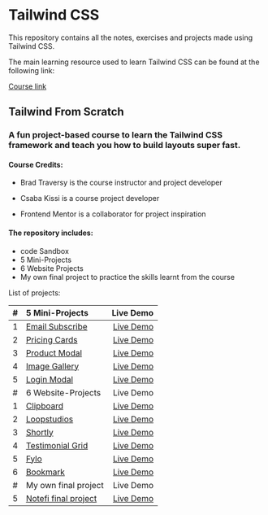 # Tailwind CSS

This repository contains all the notes, exercises and projects made using Tailwind CSS.

The main learning resource used to learn Tailwind CSS can be found at the following link:

[Course link]( https://www.udemy.com/course/tailwind-from-scratch/)     

## Tailwind From Scratch

### A fun project-based course to learn the Tailwind CSS framework and teach you how to build layouts super fast.

#### Course Credits:

- Brad Traversy is the course instructor and project developer

- Csaba Kissi is a course project developer

- Frontend Mentor is a collaborator for project inspiration

#### The repository includes:

* code Sandbox
* 5 Mini-Projects
* 6 Website Projects
* My own final project to practice the skills learnt from the course


List of projects:

| #             | 5 Mini-Projects | Live Demo  |
| --------------|:-------------| ----------:|
|1|[Email Subscribe](https://github.com/Alkxs/TailwindCSS/tree/main/tailwind_mini-projects/email_subscribe) | [Live Demo](https://eloquent-cuchufli-642f2b.netlify.app) |
|2|[Pricing Cards](https://github.com/Alkxs/TailwindCSS/tree/main/tailwind_mini-projects/Pricing%20cards) | [Live Demo](https://idyllic-salamander-3ffffe.netlify.app) |
|3|[Product Modal](https://github.com/Alkxs/TailwindCSS/tree/main/tailwind_mini-projects/Product%20Modal) | [Live Demo](https://coruscating-malabi-8a24b3.netlify.app) |
|4|[Image Gallery](https://github.com/Alkxs/TailwindCSS/tree/main/tailwind_mini-projects/image%20gallery) | [Live Demo](https://resplendent-dragon-ac897b.netlify.app) |
|5|[Login Modal](https://github.com/Alkxs/TailwindCSS/tree/main/tailwind_mini-projects/Login_modal) | [Live Demo](https://capable-sprite-5e4641.netlify.app) |
| #             | 6 Website-Projects | Live Demo  |
|1|[Clipboard](https://github.com/Alkxs/TailwindCSS/tree/main/Tailwind_main-projects/Clipboard) | [Live Demo](https://stirring-strudel-846d60.netlify.app) |
|2|[Loopstudios](https://github.com/Alkxs/TailwindCSS/tree/main/Tailwind_main-projects/Loopstudios) | [Live Demo](https://singular-biscuit-bdd756.netlify.app/) |
|3|[Shortly](https://github.com/Alkxs/TailwindCSS/tree/main/Tailwind_main-projects/shortly) | [Live Demo](https://amazing-caramel-a7e180.netlify.app) |
|4|[Testimonial Grid](https://github.com/Alkxs/TailwindCSS/tree/main/Tailwind_main-projects/TestimonialGrid) | [Live Demo](https://jovial-quokka-707cde.netlify.app) |
|5|[Fylo](https://github.com/Alkxs/TailwindCSS/tree/main/Tailwind_main-projects/Fylo) | [Live Demo](https://inspiring-sherbet-f9b3aa.netlify.app) |
|6|[Bookmark](https://github.com/Alkxs/TailwindCSS/tree/main/Tailwind_main-projects/bookmark) | [Live Demo](https://luxury-moonbeam-3c4b22.netlify.app) |
| #             | My own final project | Live Demo  |
|5|[Notefi final project](https://github.com/Alkxs/TailwindCSS/tree/main/Final%20project) | [Live Demo](https://custom-tailwind.netlify.app) |
